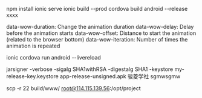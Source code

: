 npm installionic serveionic build --prodcordova build android --releasexxxxdata-wow-duration: Change the animation durationdata-wow-delay: Delay before the animation startsdata-wow-offset: Distance to start the animation (related to the browser bottom)data-wow-iteration: Number of times the animation is repeatedionic cordova run android --livereloadjarsigner -verbose -sigalg SHA1withRSA -digestalg SHA1 -keystore my-release-key.keystore app-release-unsigned.apk 骏菱学社sgmwsgmwscp -r 22 build/www/ root@114.115.139.56:/opt/project
